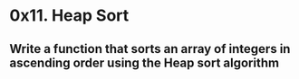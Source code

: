 # 0x11. Heap Sort

## Write a function that sorts an array of integers in ascending order using the Heap sort algorithm